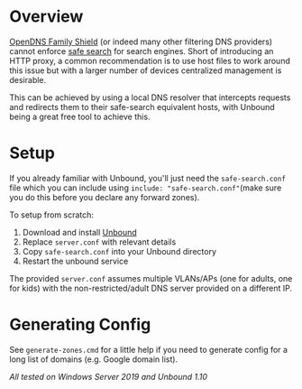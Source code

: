 # Overview
[OpenDNS Family Shield](https://www.opendns.com/setupguide/#familyshield) (or indeed many other filtering DNS providers) cannot enforce [safe search](https://support.opendns.com/hc/en-us/articles/227986807-How-to-Enforcing-Google-SafeSearch-YouTube-and-Bing) for search engines.
Short of introducing an HTTP proxy, a common recommendation is to use host files to work around this issue but with a larger number of devices centralized management is desirable.

This can be achieved by using a local DNS resolver that intercepts requests and redirects them to their safe-search equivalent hosts, with Unbound being a great free tool to achieve this.

# Setup
If you already familiar with Unbound, you'll just need the `safe-search.conf` file which you can include using `include: "safe-search.conf"`(make sure you do this before you declare any forward zones).

To setup from scratch:

1. Download and install [Unbound](https://nlnetlabs.nl/projects/unbound/download)
0. Replace `server.conf` with relevant details
0. Copy `safe-search.conf` into your Unbound directory
0. Restart the unbound service

The provided `server.conf` assumes multiple VLANs/APs (one for adults, one for kids) with the non-restricted/adult DNS server provided on a different IP.

# Generating Config
See `generate-zones.cmd` for a little help if you need to generate config for a long list of domains (e.g. Google domain list).

_All tested on Windows Server 2019 and Unbound 1.10_
